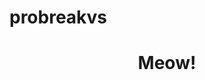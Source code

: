 <html>
 <head>
  <h1>probreakvs</h1>  
 </head>
 <body>
  <center>
   <h1>Meow!</h1>
  </center>
 </body>
</html>
